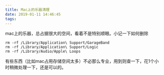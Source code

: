 ```yaml
---
title: Mac上的乐器清理
date: 2019-01-11 14:46:45
tags:
---
```


mac上的乐器，总占据很大的空间，看着不是特别顺眼。小记一下如何删除

```
rm -rf /Library/Application\ Support/GarageBand
rm -rf /Library/Application\ Support/Logic
rm -rf /Library/Audio/Apple\ Loops
```

有些东西（比如mac占用存储空间太多）不必那么专业，用到则查一下，花1个小时稍微处理一下，还是可以的。


